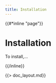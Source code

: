 ```yaml
---
title: Installation
---
```


{{#*inline "page"}}

# Installation

To install,...

{{/inline}}

{{> doc_layout.md}}